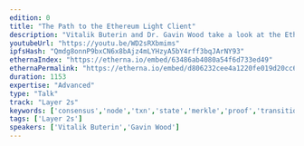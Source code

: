 ```yaml
---
edition: 0
title: "The Path to the Ethereum Light Client"
description: "Vitalik Buterin and Dr. Gavin Wood take a look at the Ethereum light client roadmap."
youtubeUrl: "https://youtu.be/WD2sRXbmims"
ipfsHash: "Qmdg8onnP9bxCN6x8bAjz4mLYHzyA5bY4rff3bqJArNY93"
ethernaIndex: "https://etherna.io/embed/63486ab4080a54f6d733ed49"
ethernaPermalink: "https://etherna.io/embed/d806232cee4a1220fe019d20cc6d99dad6665bf702d2bd5bc7fd325722f27757"
duration: 1153
expertise: "Advanced"
type: "Talk"
track: "Layer 2s"
keywords: ['consensus','node','txn','state','merkle','proof','transition','validity','events','dapps','logs','opcode','API','roadmap','archive','receipt','dht','']
tags: ['Layer 2s']
speakers: ['Vitalik Buterin','Gavin Wood']
---
```

